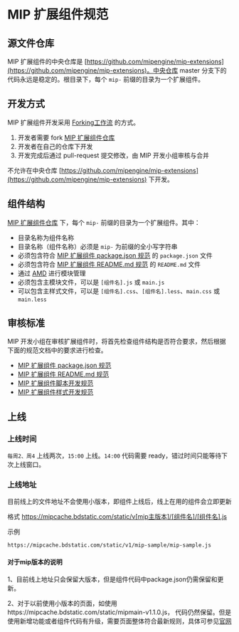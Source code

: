 MIP 扩展组件规范
==============


源文件仓库
--------

MIP 扩展组件的中央仓库是 [https://github.com/mipengine/mip-extensions](https://github.com/mipengine/mip-extensions)。中央仓库 master 分支下的代码永远是稳定的。根目录下，每个 `mip-` 前缀的目录为一个扩展组件。


开发方式
--------

MIP 扩展组件开发采用 [Forking工作流](https://github.com/oldratlee/translations/blob/master/git-workflows-and-tutorials/workflow-forking.md) 的方式。

1. 开发者需要 fork [MIP 扩展组件仓库](https://github.com/mipengine/mip-extensions)
2. 开发者在自己的仓库下开发
3. 开发完成后通过 pull-request 提交修改，由 MIP 开发小组审核与合并

不允许在中央仓库 [https://github.com/mipengine/mip-extensions](https://github.com/mipengine/mip-extensions) 下开发。


组件结构
--------

[MIP 扩展组件仓库](https://github.com/mipengine/mip-extensions) 下，每个 `mip-` 前缀的目录为一个扩展组件。其中：

- 目录名称为组件名称
- 目录名称（组件名称）必须是 `mip-` 为前缀的全小写字符串
- 必须包含符合 [MIP 扩展组件 package.json 规范](./spec-package-json.md) 的 `package.json` 文件
- 必须包含符合 [MIP 扩展组件 README.md 规范](./spec-readme-md.md) 的 `README.md` 文件
- 通过 [AMD](https://github.com/amdjs/amdjs-api/wiki/AMD) 进行模块管理
- 必须包含主模块文件，可以是 `[组件名].js` 或 `main.js`
- 可以包含主样式文件，可以是 `[组件名].css`、`[组件名].less`、`main.css` 或 `main.less` 


审核标准
--------

MIP 开发小组在审核扩展组件时，将首先检查组件结构是否符合要求，然后根据下面的规范文档中的要求进行检查。

- [MIP 扩展组件 package.json 规范](./spec-package-json.md)
- [MIP 扩展组件 README.md 规范](./spec-readme-md.md)
- [MIP 扩展组件脚本开发规范](./spec-script.md)
- [MIP 扩展组件样式开发规范](./spec-style.md)

上线
--------


### 上线时间

`每周2、周4` 上线两次，`15:00` 上线。`14:00` 代码需要 ready，错过时间只能等待下次上线窗口。


### 上线地址

目前线上的文件地址不会使用小版本，即组件上线后，线上在用的组件会立即更新

格式 https://mipcache.bdstatic.com/static/v[mip主版本]/[组件名]/[组件名].js

示例
```
https://mipcache.bdstatic.com/static/v1/mip-sample/mip-sample.js
```

#### 对于mip版本的说明  

1、目前线上地址只会保留大版本，但是组件代码中package.json仍需保留和更新。

2、对于以前使用小版本的页面，如使用https://mipcache.bdstatic.com/static/mipmain-v1.1.0.js，
代码仍然保留。但是使用新增功能或者组件代码有升级，需要页面整体符合最新规则，具体可参见[官网](https://www.mipengine.org/doc/00-mip-101.html)

